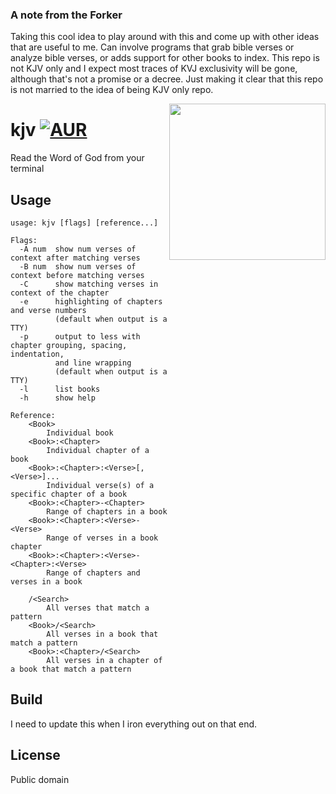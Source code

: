 ### A note from the Forker
Taking this cool idea to play around with this and come up with other ideas that are useful to me. Can involve programs that grab bible verses or analyze bible verses, or adds support for other books to index. This repo is not KJV only and I expect most traces of KVJ exclusivity will be gone, although that's not a promise or a decree. Just making it clear that this repo is not married to the idea of being KJV only repo.

<a href="https://archive.org/details/new-world-order-bible-versions-full-movie" title="Why the King James Bible?"><img src="https://i.imgur.com/A9piMKc.png" width="250" align="right"></a>

# kjv [![AUR](https://img.shields.io/badge/AUR-kjv--git-blue.svg)](https://aur.archlinux.org/packages/kjv-git/)

Read the Word of God from your terminal

## Usage

    usage: kjv [flags] [reference...]

    Flags:
      -A num  show num verses of context after matching verses
      -B num  show num verses of context before matching verses
      -C      show matching verses in context of the chapter
      -e      highlighting of chapters and verse numbers
              (default when output is a TTY)
      -p      output to less with chapter grouping, spacing, indentation,
              and line wrapping
              (default when output is a TTY)
      -l      list books
      -h      show help

    Reference:
        <Book>
            Individual book
        <Book>:<Chapter>
            Individual chapter of a book
        <Book>:<Chapter>:<Verse>[,<Verse>]...
            Individual verse(s) of a specific chapter of a book
        <Book>:<Chapter>-<Chapter>
            Range of chapters in a book
        <Book>:<Chapter>:<Verse>-<Verse>
            Range of verses in a book chapter
        <Book>:<Chapter>:<Verse>-<Chapter>:<Verse>
            Range of chapters and verses in a book

        /<Search>
            All verses that match a pattern
        <Book>/<Search>
            All verses in a book that match a pattern
        <Book>:<Chapter>/<Search>
            All verses in a chapter of a book that match a pattern

## Build

I need to update this when I iron everything out on that end.

## License

Public domain
